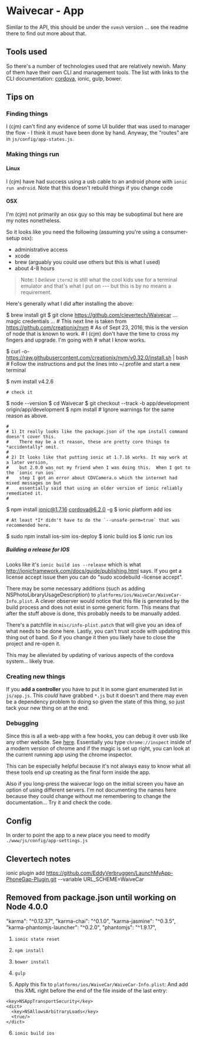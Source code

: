 # Waivecar - App

Similar to the API, this should be under the `nvmsh` version ... see the readme there to find out more about that.

## Tools used

So there's a number of technologies used that are relatively newish. Many of them have their own CLI and management tools. 
The list with links to the CLI documentation: [cordova](https://cordova.apache.org/docs/en/latest/reference/cordova-cli/), ionic, gulp, bower.

## Tips on 

### Finding things

I (cjm) can't find any evidence of some UI builder that was used to manager the flow - I think it must have been done by hand.  Anyway, the "routes" are in `js/config/app-states.js`.

### Making things run

#### Linux
I (cjm) have had success using a usb cable to an android phone with `ionic run android`. Note that this doesn't rebuild things if you change code

#### OSX
I'm (cjm) not primarily an osx guy so this may be suboptimal but here are my notes nonetheless. 

So it looks like you need the following (assuming you're using a consumer-setup osx):

  * administrative access
  * xcode
  * brew (arguably you could use others but this is what I used)
  * about 4-8 hours

> Note: I *believe* `iterm2` is still what the cool kids use for a terminal emulator and that's what I put on --- but this is by no means a requirement.

Here's generally what I did after installing the above:

  $ brew install git
  $ git clone https://github.com/clevertech/Waivecar
    ... magic credentials ...
    # This next line is taken from https://github.com/creationix/nvm
    # As of Sept 23, 2016, this is the version of node that is known to work.
    # I (cjm) don't have the time to cross my fingers and upgrade. I'm going with
    # what I know works.

  $ curl -o- https://raw.githubusercontent.com/creationix/nvm/v0.32.0/install.sh | bash 
    # Follow the instructions and put the lines into ~/.profile and start a new terminal

  $ nvm install v4.2.6

    # check it
  $ node --version
  $ cd Waivecar
  $ git checkout --track -b app/development origin/app/development
  $ npm install
    # Ignore warnings for the same reason as above.

    #
    # 1) It really looks like the package.json of the npm install command doesn't cover this.
    #    There may be a ct reason, these are pretty core things to *accidentally* omit.
    #
    # 2) It looks like that putting ionic at 1.7.16 works. It may work at a later version, 
    #    but 2.0.0 was not my friend when I was doing this.  When I got to the `ionic run ios`
    #    step I got an error about CDVCamera.o which the internet had mixed messages on but 
    #    essentially said that using an older version of ionic reliably remediated it.
    #
  $ npm install ionic@1.7.16 cordova@6.2.0 -g
  $ ionic platform add ios

    # At least *I* didn't have to do the `--unsafe-perm=true` that was recommended here.
  $ sudo npm install ios-sim ios-deploy
  $ ionic build ios
  $ ionic run ios


##### Building a release for IOS

Looks like it's `ionic build ios --release` which is what http://ionicframework.com/docs/guide/publishing.html says.
If you get a license accept issue then you can do "sudo xcodebuild -license accept".

There may be some necessary additions (such as adding NSPhotoLibraryUsageDescription) to `platforms/ios/WaiveCar/WaiveCar-Info.plist`. A clever observer would notice that this file is generated by the build process and does not exist in some generic form.  This means that after the stuff above is done, this probably needs to be manually added.

There's a patchfile in `misc/info-plist.patch` that will give you an idea of what needs to be done here.  Lastly, you can't trust xcode with updating this thing out of band.  So if you change it then you likely have to close the project and re-open it.

This may be alleviated by updating of various aspects of the cordova system... likely true.

### Creating new things

If you **add a controller** you have to put it in some giant enumerated list in `js/app.js`. This *could* have grabbed `*.js` but it doesn't and there may even be a dependency problem to doing so given the state of this thing, so just tack your new thing on at the end.

### Debugging

Since this is all a web-app with a few hooks, you can debug it over usb like any other website.  See [here](https://developers.google.com/web/tools/chrome-devtools/debug/remote-debugging/remote-debugging?hl=en).  Essentially you type `chrome://inspect` inside of a modern version of chrome and if the magic is set up right, you can look at the current running app using the chrome inspector.

This can be especially helpful because it's not always easy to know what all these tools end up creating as the final form inside the app.

Also if you long-press the waivecar logo on the initial screen you have an option of using different servers.  I'm not documenting the names
here because they could change without me remembering to change the documentation... Try it and check the code.

## Config

In order to point the app to a new place you need to modify `./www/js/config/app-settings.js`


## Clevertech notes

ionic plugin add https://github.com/EddyVerbruggen/LaunchMyApp-PhoneGap-Plugin.git --variable URL_SCHEME=WaiveCar

## Removed from package.json until working on Node 4.0.0

"karma": "^0.12.37",
"karma-chai": "^0.1.0",
"karma-jasmine": "^0.3.5",
"karma-phantomjs-launcher": "^0.2.0",
"phantomjs": "^1.9.17",




1. `ionic state reset`
2. `npm install`
3. `bower install`
4. `gulp`

5. Apply this fix to `platforms/ios/WaiveCar/WaiveCar-Info.plist`:
And add this XML right before the end of the file inside of the last </dict> entry:

```
<key>NSAppTransportSecurity</key>
<dict>
  <key>NSAllowsArbitraryLoads</key>
  <true/>
</dict>
```

6. `ionic build ios`
